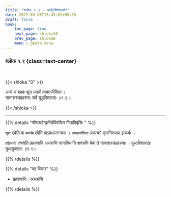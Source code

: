 ```yaml
---
title: "श्लोक १.९ - अर्जुनविशादयोग"
date: 2022-03-08T15:43:01+05:30
draft: false
book:
    toc_page: true
    next_page: shloka10
    prev_page: shloka8
    menu : geeta_menu
---
```




### श्लोक १.९ {class=text-center}

<br/>

{{< shloka  "0"  >}}

अन्ये च बहवः शूरा मदर्थे त्यक्तजीविताः।  
नानाशस्त्रप्रहरणाः सर्वे युद्धविशारदाः  ॥१.९॥

{{< /shloka >}}

---


{{% details "श्रीराघवेन्द्रतीर्थविरचित गीताविवृत्तिः " %}}

`शूराः` एवेति वा  `मदर्थम्`  एवेति वाऽवधारणन्वयः ।
`त्यक्तजीविताः`  प्रणत्यगे कृतनिश्चया इत्यर्थः ।

`प्रह्नियन्ते एभिरि`ति प्रहरणानि अस्त्राणि नानाविधानि 
शश्त्रणि येषां ते नानाशस्त्रप्रहरणाः  । युध्दविशारदाः 
युध्दकुशलाः ॥१.९॥

{{% /details %}}



{{% details "पद विचार" %}}
 - प्रहरणानि :  अस्त्राणि 


{{% /details %}}
